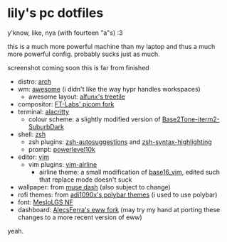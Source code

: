 # lily's pc dotfiles

y'know, like, nya (with fourteen "a"s) :3

this is a much more powerful machine than my laptop and thus a much more powerful config. probably sucks just as much.

screenshot coming soon this is far from finished

- distro: [arch](https://archlinux.org)
- wm: [awesome](https://awesome.org) (i didn't like the way hypr handles workspaces)
  - awesome layout: [alfunx's treetile](https://github.com/alfunx/awesome-treetile)
- compositor: [FT-Labs' picom fork](https://github.com/FT-Labs/picom)
- terminal: [alacritty](https://github.com/alacritty/alacritty)
  - colour scheme: a slightly modified version of [Base2Tone-iterm2-SuburbDark](https://github.com/atelierbram/Base2Tone-iterm2)
- shell: [zsh](https://www.zsh.org)
  - zsh plugins: [zsh-autosuggestions](https://github.com/zsh-users/zsh-autosuggestions) and [zsh-syntax-highlighting](https://github.com/zsh-users/zsh-syntax-highlighting)
  - prompt: [powerlevel10k](https://github.com/romkatv/powerlevel10k)
- editor: [vim](https://www.vim.org/)
  - vim plugins: [vim-airline](https://github.com/vim-airline/vim-airline)
    - airline theme: a small modification of [base16\_vim](https://github.com/vim-airline/vim-airline/blob/master/autoload/airline/themes/dark.vim), edited such that replace mode doesn't suck
- wallpaper: from [muse dash](http://cdn.peroperogames.com/art#gallery_4-69) (also subject to change)
- rofi themes: from [adi1090x's polybar themes](https://github.com/adi1090x/polybar-themes) (i used to use polybar)
- font: [MesloLGS NF](https://github.com/romkatv/powerlevel10k#fonts)
- dashboard: [AlecsFerra's eww fork](https://github.com/AlecsFerra/eww) (may try my hand at porting these changes to a more recent version of eww)

yeah.

